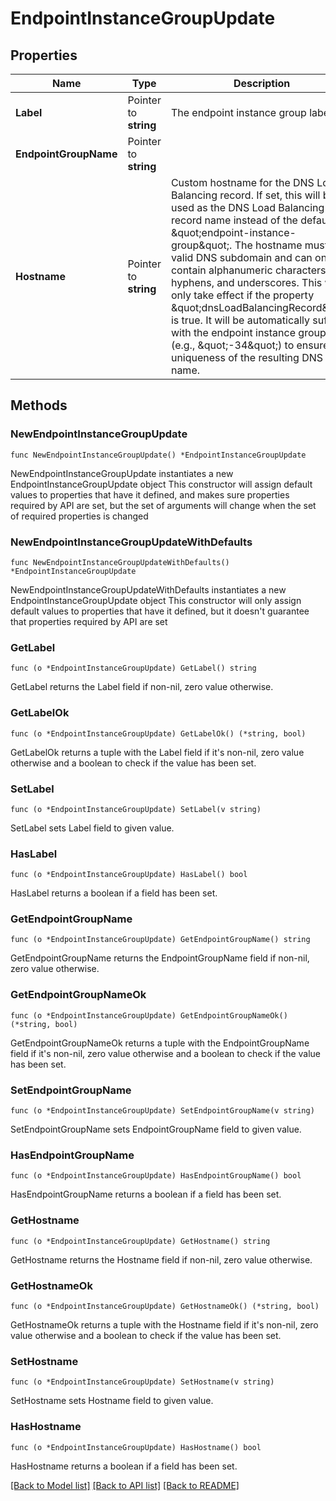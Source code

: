# EndpointInstanceGroupUpdate

## Properties

Name | Type | Description | Notes
------------ | ------------- | ------------- | -------------
**Label** | Pointer to **string** | The endpoint instance group label. | [optional] 
**EndpointGroupName** | Pointer to **string** |  | [optional] 
**Hostname** | Pointer to **string** | Custom hostname for the DNS Load Balancing record. If set, this will be used as the DNS Load Balancing record name instead of the default \&quot;endpoint-instance-group\&quot;. The hostname must be a valid DNS subdomain and can only contain alphanumeric characters, hyphens, and underscores. This will only take effect if the property \&quot;dnsLoadBalancingRecord\&quot; is true. It will be automatically suffixed with the endpoint instance group ID (e.g., \&quot;-34\&quot;) to ensure the uniqueness of the resulting DNS name. | [optional] 

## Methods

### NewEndpointInstanceGroupUpdate

`func NewEndpointInstanceGroupUpdate() *EndpointInstanceGroupUpdate`

NewEndpointInstanceGroupUpdate instantiates a new EndpointInstanceGroupUpdate object
This constructor will assign default values to properties that have it defined,
and makes sure properties required by API are set, but the set of arguments
will change when the set of required properties is changed

### NewEndpointInstanceGroupUpdateWithDefaults

`func NewEndpointInstanceGroupUpdateWithDefaults() *EndpointInstanceGroupUpdate`

NewEndpointInstanceGroupUpdateWithDefaults instantiates a new EndpointInstanceGroupUpdate object
This constructor will only assign default values to properties that have it defined,
but it doesn't guarantee that properties required by API are set

### GetLabel

`func (o *EndpointInstanceGroupUpdate) GetLabel() string`

GetLabel returns the Label field if non-nil, zero value otherwise.

### GetLabelOk

`func (o *EndpointInstanceGroupUpdate) GetLabelOk() (*string, bool)`

GetLabelOk returns a tuple with the Label field if it's non-nil, zero value otherwise
and a boolean to check if the value has been set.

### SetLabel

`func (o *EndpointInstanceGroupUpdate) SetLabel(v string)`

SetLabel sets Label field to given value.

### HasLabel

`func (o *EndpointInstanceGroupUpdate) HasLabel() bool`

HasLabel returns a boolean if a field has been set.

### GetEndpointGroupName

`func (o *EndpointInstanceGroupUpdate) GetEndpointGroupName() string`

GetEndpointGroupName returns the EndpointGroupName field if non-nil, zero value otherwise.

### GetEndpointGroupNameOk

`func (o *EndpointInstanceGroupUpdate) GetEndpointGroupNameOk() (*string, bool)`

GetEndpointGroupNameOk returns a tuple with the EndpointGroupName field if it's non-nil, zero value otherwise
and a boolean to check if the value has been set.

### SetEndpointGroupName

`func (o *EndpointInstanceGroupUpdate) SetEndpointGroupName(v string)`

SetEndpointGroupName sets EndpointGroupName field to given value.

### HasEndpointGroupName

`func (o *EndpointInstanceGroupUpdate) HasEndpointGroupName() bool`

HasEndpointGroupName returns a boolean if a field has been set.

### GetHostname

`func (o *EndpointInstanceGroupUpdate) GetHostname() string`

GetHostname returns the Hostname field if non-nil, zero value otherwise.

### GetHostnameOk

`func (o *EndpointInstanceGroupUpdate) GetHostnameOk() (*string, bool)`

GetHostnameOk returns a tuple with the Hostname field if it's non-nil, zero value otherwise
and a boolean to check if the value has been set.

### SetHostname

`func (o *EndpointInstanceGroupUpdate) SetHostname(v string)`

SetHostname sets Hostname field to given value.

### HasHostname

`func (o *EndpointInstanceGroupUpdate) HasHostname() bool`

HasHostname returns a boolean if a field has been set.


[[Back to Model list]](../README.md#documentation-for-models) [[Back to API list]](../README.md#documentation-for-api-endpoints) [[Back to README]](../README.md)


